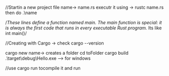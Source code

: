 //Startin a new project
file name-> name.rs
executr it using -> rustc name.rs
then do .\name

/_These lines define a function named main. The main function is special: it is always the first code that runs in every executable Rust program._ Its like int main()/

//Creating with Cargo -> check cargo --version

cargo new name-> creates a folder
cd toFolder
cargo build
.\target\debug\Hello.exe --> for windows

//use cargo run tocompile it and run